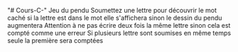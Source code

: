 "# Cours-C-"
Jeu du pendu
Soumettez une lettre pour découvrir le mot caché 
si la lettre est dans le mot elle s'affichera 
sinon le dessin du pendu augmentera
Attention à ne pas écrire deux fois la même lettre sinon cela est compté comme une erreur 
Si plusieurs lettre sont soumises en même temps seule la première sera comptées 
